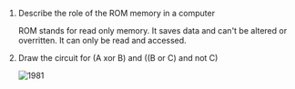 1. Describe the role of the ROM memory in a computer


   ROM stands for read only memory. It saves data and can't be altered or overritten. It can only be read and accessed. 


3. Draw the circuit for (A xor B) and ((B or C) and not C)

   ![1981](https://github.com/yuxuantaoisak/unit_4/assets/144768397/b43c06a7-7fdf-460c-8073-3ed5d489f615)
